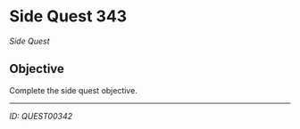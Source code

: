 # Side Quest 343

*Side Quest*

## Objective
Complete the side quest objective.

---
*ID: QUEST00342*